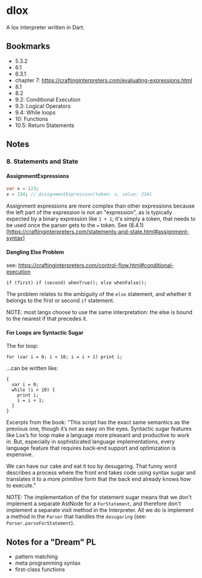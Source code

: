 # dlox

A lox interpreter written in Dart.

## Bookmarks

- 5.3.2
- 6.1
- 6.3.1
- chapter 7: https://craftinginterpreters.com/evaluating-expressions.html
- 8.1
- 8.2
- 9.2: Conditional Execution
- 9.3: Logical Operators
- 9.4: While loops
- 10: Functions
- 10.5: Return Statements

## Notes

### 8. Statements and State

#### AssignmentExpressions

```dart
var x = 123;
x = 234; // AssignmentExpression(token: x, value: 234)
```

Assignment expressions are more complex than other expressions because the left part of the expression is not an "expression", as is typically expected by a binary expression like `1 + 1`; it's simply a token, that needs to be used once the parser gets to the `=` token. See (8.4.1)[https://craftinginterpreters.com/statements-and-state.html#assignment-syntax]

#### Dangling Else Problem

see: https://craftinginterpreters.com/control-flow.html#conditional-execution

```
if (first) if (second) whenTrue(); else whenFalse();
```

The problem relates to the ambiguity of the `else` statement, and whether it belongs to the first or second `if` statement.

NOTE: most langs choose to use the same interpretation: the else is bound to the nearest if that precedes it.

#### For Loops are Syntactic Sugar

The for loop:

```
for (var i = 0; i < 10; i = i + 1) print i;
```

...can be written like:

```
{
  var i = 0;
  while (i < 10) {
    print i;
    i = i + 1;
  }
}
```

Excerpts from the book: "This script has the exact same semantics as the previous one, though it’s not as easy on the eyes. Syntactic sugar features like Lox’s for loop make a language more pleasant and productive to work in. But, especially in sophisticated language implementations, every language feature that requires back-end support and optimization is expensive.

We can have our cake and eat it too by desugaring. That funny word describes a process where the front end takes code using syntax sugar and translates it to a more primitive form that the back end already knows how to execute."

NOTE: The implementation of the for statement sugar means that we don't implement a separate AstNode for a `ForStatement`, and therefore don't implement a separate visit method in the Interpreter. All we do is implement a method in the `Parser` that handles the `desugaring` (see: `Parser.parseForStatement`).

## Notes for a "Dream" PL

- pattern matching
- meta programming syntax
- first-class functions
